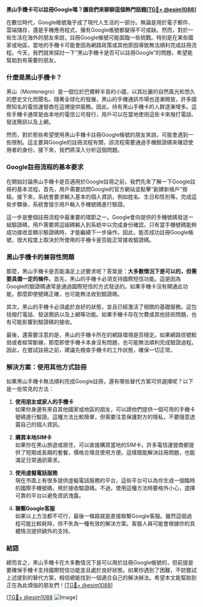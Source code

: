 **黑山手機卡可以註冊Google嗎？讓我們來聊聊這個熱門話題[[TG💪+ @esim1088](https://t.me/s/esim1088)]**

在數位時代，Google帳號幾乎成了現代人生活的一部分。無論是用於電子郵件、雲端儲存，還是手機應用程式，擁有Google帳號都變得不可或缺。然而，對於一些生活在海外的朋友來說，註冊Google帳號可能面臨一些挑戰。特別是在某些國家或地區，當地的手機卡可能會因為網路政策或其他原因導致無法順利完成註冊流程。今天，我們就來探討一下“黑山手機卡是否可以註冊Google”的問題，希望能幫助到有需要的朋友。

### **什麼是黑山手機卡？**

黑山（Montenegro）是一個位於巴爾幹半島的小國，以其壯麗的自然風光和悠久的歷史文化而聞名。隨著全球化的發展，黑山的手機通訊市場也逐漸開放，許多國際知名的電信運營商在這裡提供服務。因此，持有黑山手機卡的人群逐漸增多。這些手機卡通常是由本地的電信公司發行，用戶可以在當地使用這些卡來撥打電話、發送簡訊以及上網。

然而，對於那些希望使用黑山手機卡註冊Google帳號的朋友來說，可能會遇到一些限制。這主要與Google的註冊流程有關，該流程需要通過手機驗證碼來確認使用者的身份。接下來，我們將深入分析這個問題。

### **Google註冊流程的基本要求**

在開始討論黑山手機卡是否適用於Google註冊之前，我們先來了解一下Google註冊的基本流程。首先，用戶需要訪問Google的官方網站並點擊“創建新帳戶”按鈕。接下來，系統會要求輸入基本的個人資訊，例如姓名、生日和性別等。完成這些步驟後，系統會提示用戶輸入手機號碼進行驗證。

這一步是整個註冊流程中最重要的環節之一。Google會向提供的手機號碼發送一組驗證碼，用戶需要將這組碼輸入到系統中以完成身份確認。只有當手機號碼能夠成功接收並顯示驗證碼時，才能繼續下一步操作。因此，能否成功註冊Google帳號，很大程度上取決於所使用的手機卡是否能正常接收驗證碼。

### **黑山手機卡的兼容性問題**

那麼，黑山手機卡是否能滿足上述要求呢？答案是：**大多數情況下是可以的，但需要具備一定的條件**。首先，黑山的手機卡必須支持國際短信功能。這是因為Google的驗證碼通常是通過國際短信的方式發送的。如果手機卡沒有開通此功能，那麼即使號碼正確，也可能無法收到驗證碼。

其次，黑山的手機卡必須處於良好的狀態，並且已經激活了相關的基礎服務。這包括撥打電話、發送簡訊以及上網等功能。如果手機卡存在欠費或其他技術問題，也有可能影響到驗證碼的接收。

最後，還需要注意的是，黑山的手機卡所在的網路環境是否穩定。如果網路信號較弱或者經常斷線，那麼即使手機卡本身沒有問題，也可能無法順利完成驗證過程。因此，在嘗試註冊之前，建議先檢查手機卡的工作狀態，確保一切正常。

### **解決方案：使用其他方式註冊**

如果黑山手機卡無法順利完成Google註冊，還有哪些替代方案可供選擇呢？以下是一些常見的方法：

1. **使用朋友或家人的手機卡**  
   如果你身邊有來自其他國家或地區的朋友，可以請他們提供一個可用的手機卡號碼進行驗證。這種方法比較簡單，但需要注意保護對方的隱私，不要隨意透露自己的個人資訊。

2. **購買本地SIM卡**  
   如果你在黑山旅遊或居住，可以直接購買當地的SIM卡。許多電信運營商都提供了短期或長期的套餐，價格合理且使用方便。這樣既能解決註冊問題，也能滿足日常通訊需求。

3. **使用虛擬電話服務**  
   現在市面上有很多提供虛擬電話服務的平台，這些平台可以為你生成一個臨時的國際手機號碼，用於接收驗證碼。不過，使用這種方法時要格外小心，選擇可靠的平台以避免資訊洩露。

4. **聯繫Google客服**  
   如果以上方法都不可行，最後一條路就是直接聯繫Google客服。雖然這個過程可能比較耗時，但不失為一種有效的解決方案。客服人員可能會根據你的具體情況提供額外的支持。

### **結語**

總而言之，黑山手機卡在大多數情況下是可以用於註冊Google帳號的，但前提是要確保手機卡支持國際短信功能並且處於良好狀態。如果你遇到了困難，不妨嘗試上述提到的替代方案，相信總能找到一個適合自己的解決辦法。希望本文能幫助到正在為此煩惱的朋友們！[[TG💪+ @esim1088](https://t.me/s/esim1088)]

[[TG💪+ @esim1088](https://t.me/s/esim1088) ![Image](https://i.postimg.cc/4NQfJmqS/Snipaste-2025-05-13-00-14-12.png)]